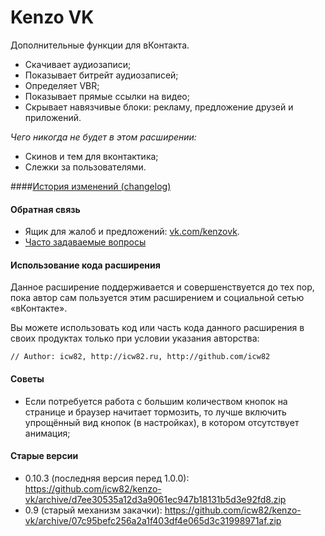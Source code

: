 Kenzo VK
==========================
Дополнительные функции для вКонтакта.

* Скачивает аудиозаписи;
* Показывает битрейт аудиозаписей;
* Определяет VBR;
* Показывает прямые ссылки на видео;
* Скрывает навязчивые блоки: рекламу, предложение друзей и приложений.

*Чего никогда не будет в этом расширении:*

* Скинов и тем для вконтактика;
* Слежки за пользователями.

####[История изменений (changelog)](docs/CHANGELOG.md)

#### Обратная связь
* Ящик для жалоб и предложений: [vk.com/kenzovk](http://vk.com/kenzovk).
* [Часто задаваемые вопросы](docs/faq.md)

#### Использование кода расширения
Данное расширение поддерживается и совершенствуется до тех пор,
пока автор сам пользуется этим расширением и социальной сетью «вКонтакте».

Вы можете использовать код или часть кода данного расширения
в своих продуктах только при условии указания авторства:
```
// Author: icw82, http://icw82.ru, http://github.com/icw82
```
<!-- Спасибо, что не пидарасы. -->

#### Советы
* Если потребуется работа с большим количеством кнопок на странице и браузер начитает тормозить, то лучше включить упрощённый вид кнопок (в настройках), в котором отсутствует анимация;

#### Старые версии
* 0.10.3 (последняя версия перед 1.0.0): https://github.com/icw82/kenzo-vk/archive/d7ee30535a12d3a9061ec947b18131b5d3e92fd8.zip
* 0.9 (старый механизм закачки): https://github.com/icw82/kenzo-vk/archive/07c95befc256a2a1f403df4e065d3c31998971af.zip
